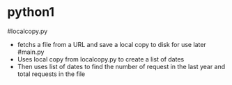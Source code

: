 # python1

#localcopy.py
  - fetchs a file from a URL and save a local copy to disk for use later 
#main.py
  - Uses local copy from localcopy.py to create a list of dates
  - Then uses list of dates to find the number of request in the last year and total requests in the file

